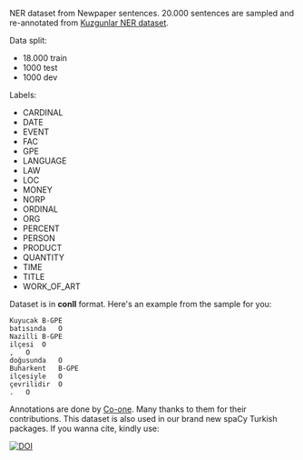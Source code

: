 NER dataset from Newpaper sentences. 20.000 sentences are sampled and re-annotated from [Kuzgunlar NER dataset](https://data.mendeley.com/datasets/cdcztymf4k/1).


Data split:

- 18.000 train
- 1000 test
- 1000 dev

Labels:

- CARDINAL
- DATE
- EVENT
- FAC
- GPE
- LANGUAGE
- LAW
- LOC
- MONEY
- NORP
- ORDINAL
- ORG
- PERCENT
- PERSON
- PRODUCT
- QUANTITY
- TIME
- TITLE
- WORK_OF_ART

Dataset is in **conll** format. Here's an example from the sample for you:

```
Kuyucak	B-GPE
batısında	O
Nazilli	B-GPE
ilçesi	O
,	O
doğusunda	O
Buharkent	B-GPE
ilçesiyle	O
çevrilidir	O
.	O
```

Annotations are done by [Co-one](https://co-one.co/). Many thanks to them for their contributions. This dataset is also used in our brand new spaCy Turkish packages.
If you wanna cite, kindly use:

[![DOI](https://zenodo.org/badge/558985121.svg)](https://zenodo.org/badge/latestdoi/558985121)

